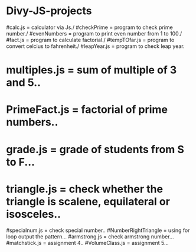 # Divy-JS-projects
 #calc.js = calculator via Js./
 #checkPrime = program to check prime number./
 #evenNumbers = program to print even number from 1 to 100./
	#fact.js = program to calculate factorial./
	#tempTOfar.js = program to convert celcius to fahrenheit./
	#leapYear.js = program to check leap year.
# multiples.js = sum of multiple of 3 and 5.. 
# PrimeFact.js = factorial of prime numbers..
# grade.js = grade of students from S to F...
# triangle.js  = check whether the triangle is scalene, equilateral or isosceles..
#specialnum.js = check special number..
#NumberRightTriangle = using for loop output the pattern... 
#armstrong.js = check armstrong number...
#matchstick.js = assignment 4..
#VolumeClass.js = assignment 5...
